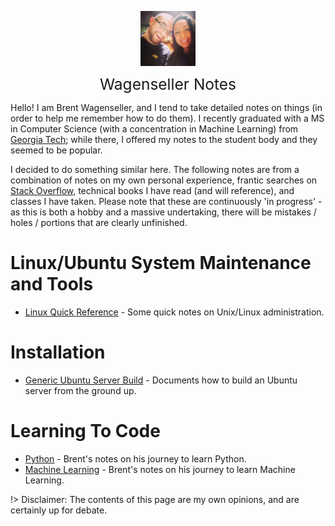 <img
    src="./images/BrentAndMandi.jpg"
    width="88"
    style="display: block; width: 88px; margin: auto; margin-bottom: 1em"
/><span style="display: block; text-align: center; font-size: 1.75em;"> Wagenseller Notes </span>

Hello! I am Brent Wagenseller, and I tend to take detailed notes on things (in order to help me remember how to do them). I recently graduated with a MS in Computer Science (with a concentration in Machine Learning) from [Georgia Tech](https://www.omscs.gatech.edu/); while there, I offered my notes to the student body and they seemed to be popular. 

I decided to do something similar here. The following notes are from a combination of notes on my own personal experience, frantic searches on [Stack Overflow](https://stackoverflow.com/), technical books I have read (and will reference), and classes I have taken. Please note that these are continuously 'in progress' - as this is both a hobby and a massive undertaking, there will be mistakes / holes / portions that are clearly unfinished.

# Linux/Ubuntu System Maintenance and Tools
- [Linux Quick Reference](/ubuntu/linux_notes) - Some quick notes on Unix/Linux administration.

# Installation
- [Generic Ubuntu Server Build](/ubuntu/server_build) - Documents how to build an Ubuntu server from the ground up.

# Learning To Code
- [Python](/learn_to_code/python/) - Brent's notes on his journey to learn Python.
- [Machine Learning](/learn_to_code/machine_learning/) - Brent's notes on his journey to learn Machine Learning.

!> Disclaimer: The contents of this page are my own opinions, and are certainly up for debate.